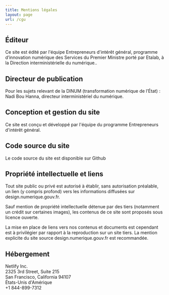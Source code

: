 ```yaml
---
title: Mentions légales
layout: page
url: /cgu
---
```

## Éditeur

Ce site est édité par l'équipe Entrepreneurs d'intérêt général, programme d’innovation numérique des Services du Premier Ministre porté par Etalab, à la Direction interministérielle du numérique..

## Directeur de publication

Pour les sujets relevant de la DINUM (transformation numérique de l’État) : Nadi Bou Hanna, directeur interministériel du numérique.

## Conception et gestion du site

Ce site est conçu et développé par l'équipe du programme Entrepreneurs d'intérêt général.

## Code source du site

Le code source du site est disponible sur Github

## Propriété intellectuelle et liens

Tout site public ou privé est autorisé à établir, sans autorisation préalable, un lien (y compris profond) vers les informations diffusées sur design.numerique.gouv.fr.

Sauf mention de propriété intellectuelle détenue par des tiers (notamment un crédit sur certaines images), les contenus de ce site sont proposés sous licence ouverte.

La mise en place de liens vers nos contenus et documents est cependant est à privilégier par rapport à la reproduction sur un site tiers. La mention explicite du site source design.numerique.gouv.fr est recommandée.

## Hébergement

Netlify Inc.\
2325 3rd Street, Suite 215\
San Francisco, California 94107\
États-Unis d'Amérique\
+1 844-899-7312